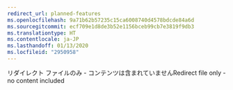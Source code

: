```yaml
---
redirect_url: planned-features
ms.openlocfilehash: 9a71b62b57235c15ca6008740d4578bdcde84a6d
ms.sourcegitcommit: ecf709e1d8de3b52e1156bceb99cb7e3819f9db3
ms.translationtype: HT
ms.contentlocale: ja-JP
ms.lasthandoff: 01/13/2020
ms.locfileid: "2950958"
---
```

<span data-ttu-id="1ad7f-101">リダイレクト ファイルのみ - コンテンツは含まれていません</span><span class="sxs-lookup"><span data-stu-id="1ad7f-101">Redirect file only - no content included</span></span>